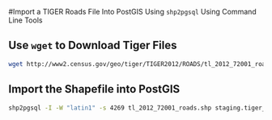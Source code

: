 #Import a TIGER Roads File Into PostGIS Using `shp2pgsql` Using Command Line Tools



## Use `wget` to Download Tiger Files

```sh
wget http://www2.census.gov/geo/tiger/TIGER2012/ROADS/tl_2012_72001_roads.zip --no-parent --relative --recursive --level=2 --accept=zip --mirror
```

## Import the Shapefile into PostGIS
```sh
shp2pgsql -I -W "latin1" -s 4269 tl_2012_72001_roads.shp staging.tiger_roads | psql -U postgres -h localhost -d postgis_in_action
```